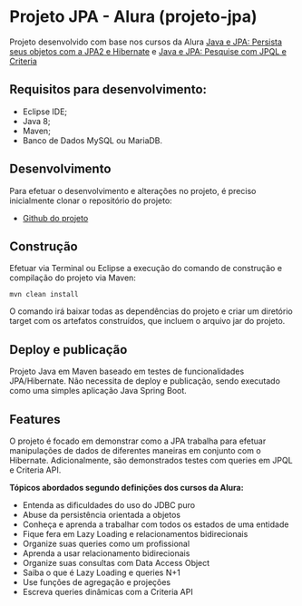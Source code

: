 # Projeto JPA - Alura (projeto-jpa)

Projeto desenvolvido com base nos cursos da Alura [Java e JPA: Persista seus objetos com a JPA2 e Hibernate](https://cursos.alura.com.br/course/jpa-hibernate-persistencia-objetos) e [Java e JPA: Pesquise com JPQL e Criteria](https://cursos.alura.com.br/course/java-jpa-jpql-criteria)

## Requisitos para desenvolvimento:

- Eclipse IDE;
- Java 8;
- Maven;
- Banco de Dados MySQL ou MariaDB.

## Desenvolvimento

Para efetuar o desenvolvimento e alterações no projeto, é preciso inicialmente clonar o repositório do projeto:

- [Github do projeto](https://github.com/lucasaraujo0407/projeto-jpa/tree/master/projeto-jpa)

## Construção

Efetuar via Terminal ou Eclipse a execução do comando de construção e compilação do projeto via Maven:

```shell
mvn clean install
```

O comando irá baixar todas as dependências do projeto e criar um diretório target com os artefatos construídos, que incluem o arquivo jar do projeto. 

## Deploy e publicação

Projeto Java em Maven baseado em testes de funcionalidades JPA/Hibernate. Não necessita de deploy e publicação, sendo executado como uma simples aplicação Java Spring Boot.

## Features

O projeto é focado em demonstrar como a JPA trabalha para efetuar manipulações de dados de diferentes maneiras em conjunto com o Hibernate. Adicionalmente, são demonstrados testes com queries em JPQL e Criteria API.

**Tópicos abordados segundo definições dos cursos da Alura:**

- Entenda as dificuldades do uso do JDBC puro
- Abuse da persistência orientada a objetos
- Conheça e aprenda a trabalhar com todos os estados de uma entidade
- Fique fera em Lazy Loading e relacionamentos bidirecionais
- Organize suas queries como um profissional
- Aprenda a usar relacionamento bidirecionais
- Organize suas consultas com Data Access Object
- Saiba o que é Lazy Loading e queries N+1
- Use funções de agregação e projeções
- Escreva queries dinâmicas com a Criteria API


